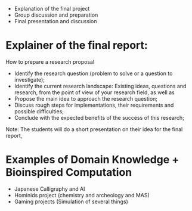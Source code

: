 - Explanation of the final project
- Group discussion and preparation
- Final presentation and discussion

# Explainer of the final report:
How to prepare a research proposal
  - Identify the research question (problem to solve or a question to investigate);
  - Identify the current research landscape: Existing ideas, questions and research, from the point of view of your research field, as well as
  - Propose the main idea to approach the research question;
  - Discuss rough steps for implementations, their requirements and possible difficulties;
  - Conclude with the expected benefits of the success of this research;

Note: The students will do a short presentation on their idea for the final report,

# Examples of Domain Knowledge + Bioinspired Computation
- Japanese Calligraphy and AI
- Hominids project (chemistry and archeology and MAS)
- Gaming projects (Simulation of several things)
